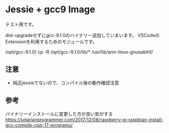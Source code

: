 # Jessie + gcc9 Image

テスト用です。

dist-upgradeせずにgcc-9.1.0のバイナリー追加していまいます。
VSCodeのExtensionを利用するためのモジュールです。

/opt/gcc-9.1.0/
cp -R /opt/gcc-9.1.0/lib/* /usr/lib/arm-linux-gnueabihf/

## 注意

+ 純正jessieでないので、コンパイル後の動作確認注意

## 参考

バイナリーインストールに変更した方が良い気がする
https://solarianprogrammer.com/2017/12/08/raspberry-pi-raspbian-install-gcc-compile-cpp-17-programs/
